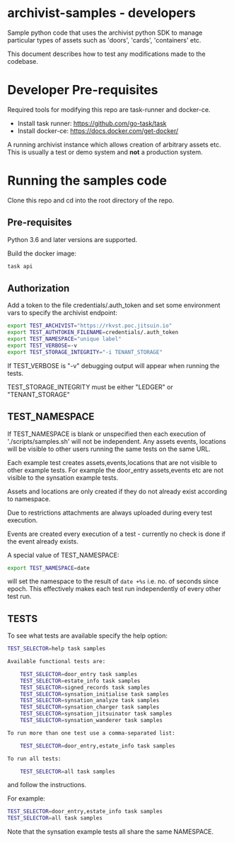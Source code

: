 # archivist-samples - developers

Sample python code that uses the archivist python SDK to manage particular types of assets
such as 'doors', 'cards', 'containers' etc.

This document describes how to test any modifications made to the codebase.

# Developer Pre-requisites

Required tools for modifying this repo are task-runner and docker-ce.

  - Install task runner: https://github.com/go-task/task
  - Install docker-ce: https://docs.docker.com/get-docker/

A running archivist instance which allows creation of arbitrary assets etc. This is usually
a test or demo system and **not** a production system.

# Running the samples code

Clone this repo and cd into the root directory of the repo.

## Pre-requisites

Python 3.6 and later versions are supported.

Build the docker image:

```bash
task api
```

## Authorization 

Add a token to the file credentials/.auth_token and set some environment vars to
specify the archivist endpoint:

```bash
export TEST_ARCHIVIST="https://rkvst.poc.jitsuin.io"
export TEST_AUTHTOKEN_FILENAME=credentials/.auth_token
export TEST_NAMESPACE="unique label"
export TEST_VERBOSE=-v
export TEST_STORAGE_INTEGRITY="-i TENANT_STORAGE"
```

If TEST_VERBOSE is "-v" debugging output will appear when running the tests.

TEST_STORAGE_INTEGRITY must be either "LEDGER" or "TENANT_STORAGE"

## TEST_NAMESPACE

If TEST_NAMESPACE is blank or unspecified then each execution of './scripts/samples.sh' will not be
independent. Any assets events, locations will be visible to other users running the same tests
on the same URL.

Each example test creates assets,events,locations that are not visible to other example tests.
For example the door_entry assets,events etc are not visible to the synsation example tests.

Assets and locations are only created if they do not already exist according to namespace.

Due to restrictions attachments are always uploaded during every test execution.

Events are created every execution of a test - currently no check is done if the event already exists.

A special value of TEST_NAMESPACE:

```bash
export TEST_NAMESPACE=date
```

will set the namespace to the result of `date +%s` i.e. no. of seconds since epoch. This effectively makes
each test run independently of every other test run.

## TESTS

To see what tests are available specify the help option:

```bash
TEST_SELECTOR=help task samples

Available functional tests are:

    TEST_SELECTOR=door_entry task samples
    TEST_SELECTOR=estate_info task samples
    TEST_SELECTOR=signed_records task samples
    TEST_SELECTOR=synsation_initialise task samples
    TEST_SELECTOR=synsation_analyze task samples
    TEST_SELECTOR=synsation_charger task samples
    TEST_SELECTOR=synsation_jitsuinator task samples
    TEST_SELECTOR=synsation_wanderer task samples

To run more than one test use a comma-separated list:

    TEST_SELECTOR=door_entry,estate_info task samples

To run all tests:

    TEST_SELECTOR=all task samples
```

and follow the instructions.

For example:

```bash
TEST_SELECTOR=door_entry,estate_info task samples
TEST_SELECTOR=all task samples
```

Note that the synsation example tests all share the same NAMESPACE.

